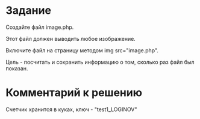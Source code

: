 # Задание

Создайте файл image.php.

Этот файл должен выводить любое изображение.

Включите файл на страницу методом img src="image.php".

Цель - посчитать и сохранить информацию о том, сколько раз файл был показан.  


# Комментарий к решению

Счетчик хранится в куках, ключ - "test1_LOGINOV"
